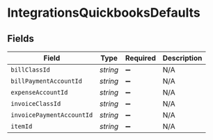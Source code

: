 # IntegrationsQuickbooksDefaults


## Fields

| Field                     | Type                      | Required                  | Description               |
| ------------------------- | ------------------------- | ------------------------- | ------------------------- |
| `billClassId`             | *string*                  | :heavy_minus_sign:        | N/A                       |
| `billPaymentAccountId`    | *string*                  | :heavy_minus_sign:        | N/A                       |
| `expenseAccountId`        | *string*                  | :heavy_minus_sign:        | N/A                       |
| `invoiceClassId`          | *string*                  | :heavy_minus_sign:        | N/A                       |
| `invoicePaymentAccountId` | *string*                  | :heavy_minus_sign:        | N/A                       |
| `itemId`                  | *string*                  | :heavy_minus_sign:        | N/A                       |